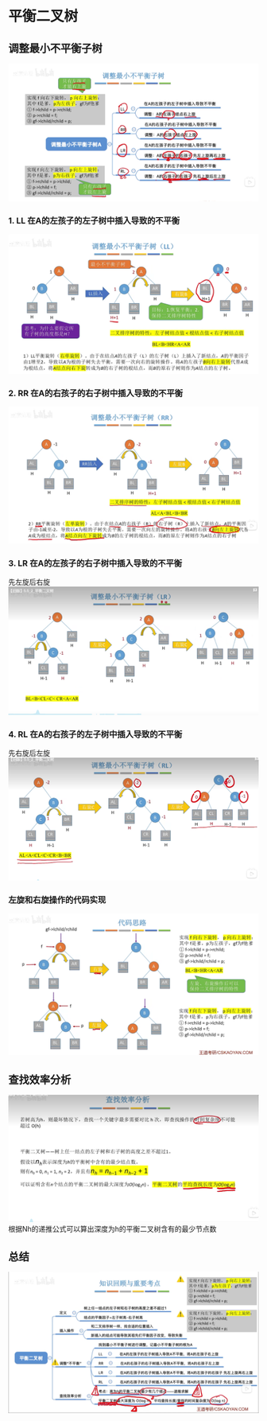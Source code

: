 # 平衡二叉树

## 调整最小不平衡子树

![这是图片](./static/total.png "Magic Gardens")

### 1. LL 在A的左孩子的左子树中插入导致的不平衡

![这是图片](./static/LL.png "Magic Gardens")

### 2. RR 在A的右孩子的右子树中插入导致的不平衡

![这是图片](./static/RR.png "Magic Gardens")

### 3. LR 在A的左孩子的右子树中插入导致的不平衡

先左旋后右旋
![这是图片](./static/LR.png "Magic Gardens")

### 4. RL 在A的右孩子的左子树中插入导致的不平衡

先右旋后左旋
![这是图片](./static/RL.png "Magic Gardens")

### 左旋和右旋操作的代码实现

![这是图片](./static/code.png "Magic Gardens")

## 查找效率分析

![这是图片](./static/O.png "Magic Gardens")
根据Nh的递推公式可以算出深度为h的平衡二叉树含有的最少节点数

## 总结

![这是图片](./static/all.png "Magic Gardens")
